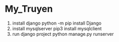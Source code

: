 # My_Truyen
1. install django 
  python -m pip install Django
2. install mysqlserver
  pip3 install mysqlclient
3. run django project
  python manage.py runserver
